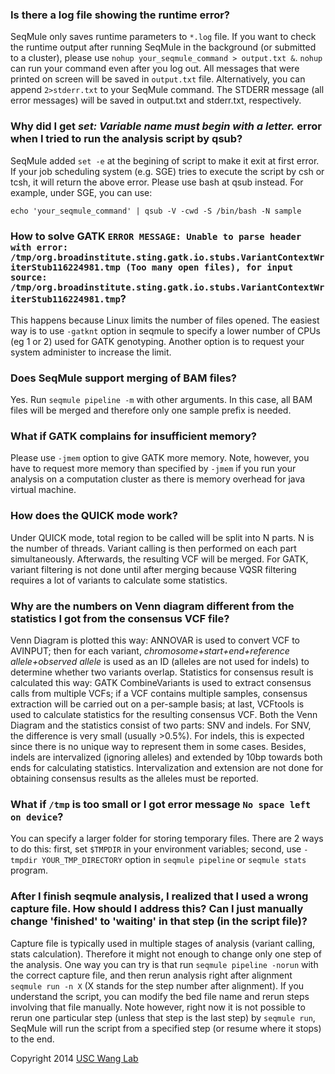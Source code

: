 ### Is there a log file showing the runtime error? 

SeqMule only saves runtime parameters to `*.log` file. If you want to check the runtime output after running SeqMule in the background (or submitted to a cluster), please use `nohup your_seqmule_command > output.txt &`. `nohup` can run your command even after you log out. All messages that were printed on screen will be saved in `output.txt` file. Alternatively, you can append `2>stderr.txt` to your SeqMule command. The STDERR message (all error messages) will be saved in output.txt and stderr.txt, respectively. 

### Why did I get *set: Variable name must begin with a letter.* error when I tried to run the analysis script by qsub? 

SeqMule added `set -e` at the begining of script to make it exit at first error. If your job scheduling system (e.g. SGE) tries to execute the script by csh or tcsh, it will return the above error. Please use bash at qsub instead. For example, under SGE, you can use: 

	echo 'your_seqmule_command' | qsub -V -cwd -S /bin/bash -N sample

### How to solve GATK `ERROR MESSAGE: Unable to parse header with error: /tmp/org.broadinstitute.sting.gatk.io.stubs.VariantContextWriterStub116224981.tmp (Too many open files), for input source: /tmp/org.broadinstitute.sting.gatk.io.stubs.VariantContextWriterStub116224981.tmp`? 

This happens because Linux limits the number of files opened. The easiest way is to use `-gatknt` option in seqmule to specify a lower number of CPUs (eg 1 or 2) used for GATK genotyping. Another option is to request your system administer to increase the limit.

### Does SeqMule support merging of BAM files? 

Yes. Run `seqmule pipeline -m` with other arguments. In this case, all BAM files will be merged and therefore only one sample prefix is needed.

### What if GATK complains for insufficient memory? 

Please use `-jmem` option to give GATK more memory. Note, however, you have to request more memory than specified by `-jmem` if you run your analysis on a computation cluster as there is memory overhead for java virtual machine.

### How does the QUICK mode work? 

Under QUICK mode, total region to be called will be split into N parts.  N is the number of threads. Variant calling is then performed on each part simultaneously. Afterwards, the resulting VCF will be merged. For GATK, variant filtering is not done until after merging because VQSR filtering requires a lot of variants to calculate some statistics.

### Why are the numbers on Venn diagram different from the statistics I got from the consensus VCF file? 

Venn Diagram is plotted this way: ANNOVAR is used to convert VCF to AVINPUT; then for each variant, *chromosome+start+end+reference allele+observed allele* is used as an ID (alleles are not used for indels) to determine whether two variants overlap. Statistics for consensus result is calculated this way: GATK CombineVariants is used to extract consensus calls from multiple VCFs; if a VCF contains multiple samples, consensus extraction will be carried out on a per-sample basis; at last, VCFtools is used to calculate statistics for the resulting consensus VCF. Both the Venn Diagram and the statistics consist of two parts: SNV and indels. For SNV, the difference is very small (usually >0.5%). For indels, this is expected since there is no unique way to represent them in some cases. Besides, indels are intervalized (ignoring alleles) and extended by 10bp towards both ends for calculating statistics. Intervalization and extension are not done for obtaining consensus results as the alleles must be reported.

### What if `/tmp` is too small or I got error message `No space left on device`? 

You can specify a larger folder for storing temporary files. There are 2 ways to do this: first, set `$TMPDIR` in your environment variables; second, use `-tmpdir YOUR_TMP_DIRECTORY` option in `seqmule pipeline` or `seqmule stats` program.

### After I finish seqmule analysis, I realized that I used a wrong capture file. How should I address this? Can I just manually change 'finished' to 'waiting' in that step (in the script file)?

Capture file is typically used in multiple stages of analysis (variant calling, stats calculation). Therefore it might not enough to change only one step of the analysis. One way you can try is that run `seqmule pipeline -norun` with the correct capture file, and then rerun analysis right after alignment `seqmule run -n X` (X stands for the step number after alignment). If you understand the script, you can modify the bed file name and rerun steps involving that file manually. Note however, right now it is not possible to rerun one particular step (unless that step is the last step) by `seqmule run`, SeqMule will run the script from a specified step (or resume where it stops) to the end.

Copyright 2014 [USC Wang Lab](http://genomics.usc.edu)
